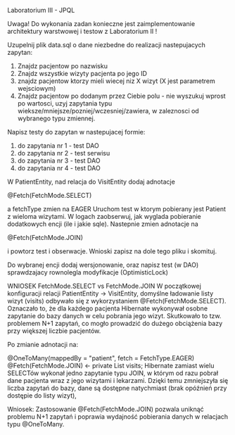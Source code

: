 ﻿Laboratorium III - JPQL

Uwaga! Do wykonania zadan konieczne jest zaimplementowanie architektury warstwowej i testow z Laboratorium II !

Uzupelnij plik data.sql o dane niezbedne do realizacji nastepujacych zapytan:
1. Znajdz pacjentow po nazwisku
2. Znajdz wszystkie wizyty pacjenta po jego ID
3. znajdz pacjentow ktorzy mieli wiecej niz X wizyt (X jest parametrem wejsciowym)
4. Znajdz pacjentow po dodanym przez Ciebie polu - nie wyszukuj wprost po wartosci, uzyj zapytania typu wieksze/mniejsze/pozniej/wczesniej/zawiera, w zaleznosci od wybranego typu zmiennej.

Napisz testy do zapytan w nastepujacej formie:
1. do zapytania nr 1  - test DAO
2. do zapytania nr 2 - test serwisu
3. do zapytania nr 3 - test DAO
4. do zapytania nr 4 - test DAO

W PatientEntity, nad relacja do VisitEntity dodaj adnotacje

@Fetch(FetchMode.SELECT)

a fetchType zmien na EAGER
Uruchom test w ktorym pobierany jest Patient z wieloma wizytami. W logach zaobserwuj, jak wyglada pobieranie dodatkowych encji (ile i jakie sqle).
Nastepnie zmien adnotacje na

@Fetch(FetchMode.JOIN)

i powtorz test i obserwacje. Wnioski zapisz na dole tego pliku i skomituj.

Do wybranej encji dodaj wersjonowanie, oraz napisz test (w DAO) sprawdzajacy rownolegla modyfikacje (OptimisticLock)

WNIOSEK
FetchMode.SELECT vs FetchMode.JOIN
W początkowej konfiguracji relacji PatientEntity → VisitEntity, domyślne ładowanie listy wizyt (visits) 
odbywało się z wykorzystaniem @Fetch(FetchMode.SELECT). 
Oznaczało to, że dla każdego pacjenta Hibernate wykonywał osobne zapytanie do bazy danych w celu pobrania 
jego wizyt. Skutkowało to tzw. problemem N+1 zapytań, co mogło prowadzić do dużego obciążenia bazy
przy większej liczbie pacjentów.

Po zmianie adnotacji na:

@OneToMany(mappedBy = "patient", fetch = FetchType.EAGER)
@Fetch(FetchMode.JOIN) <-
private List<VisitEntity> visits;
Hibernate zamiast wielu SELECTów wykonał jedno zapytanie typu JOIN, w którym od razu pobrał dane pacjenta 
wraz z jego wizytami i lekarzami. Dzięki temu zmniejszyła się liczba zapytań do bazy, dane są dostępne natychmiast (brak opóźnień przy dostępie do listy wizyt),

Wniosek:
Zastosowanie @Fetch(FetchMode.JOIN) pozwala uniknąć problemu N+1 zapytań i poprawia wydajność pobierania danych
w relacjach typu @OneToMany.